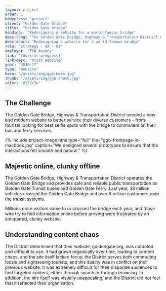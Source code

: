 ```yaml
---
layout: project
order: 1
bodyclass: "project"
client: "Golden Gate Bridge"
title:  "Golden Gate Bridge"
heading:  "Redesigning a website for a world-famous bridge"
desc-long: "The Golden Gate Bridge, Highway & Transportation District needed a new website to better service the many visitors and travellers using their transportation services daily."
desc-short: "Redesigning a website for a world famous bridge"
role: "Strategy · UX · UI"
employer: "FFW Agency"
link: "[Work-in-progress]"
link-desc: "Visit Website"
year: "2016-17"
type: "Website"
hero: "/assets/img/ggb-hero.jpg"
thumb: "/assets/img/ggb-thumb.jpg"
color: "#252c3e"
---
```


The Challenge
-------------------
The Golden Gate Bridge, Highway & Transportation District needed a new and modern website to better service their diverse customers – from tourists looking for best selfie spots with the bridge to commuters on their bus and ferry services.

{% include project-image.html type="full" file="ggb-frontpage-in-macbook.jpg" caption="We designed several prototypes to ensure that the interactions felt smooth and natural." %}

Majestic online, clunky offline
-------------------------------
The Golden Gate Bridge, Highway & Transportation District operates the Golden Gate Bridge and provides safe and reliable public transportation on Golden Gate Transit buses and Golden Gate Ferry. Last year, 38 million vehicles crossed the Golden Gate Bridge and over 9 million customers rode the transit systems.

Millions more visitors came to or crossed the bridge each year, and those who try to find information online before arriving were frustrated by an antiquated, clunky website.

Understanding content chaos
---------------------------
The District determined that their website, goldengate.org, was outdated and difficult to use. It had grown organically over time, leading to content chaos, and the site itself lacked focus: the District serves both commuting locals and sightseeing tourists, and this duality was in conflict on their previous website. It was extremely difficult for their disparate audiences to find targeted content, either through search or through browsing. In addition, the site itself was visually unappealing, and the District did not feel that it reflected their organization.
